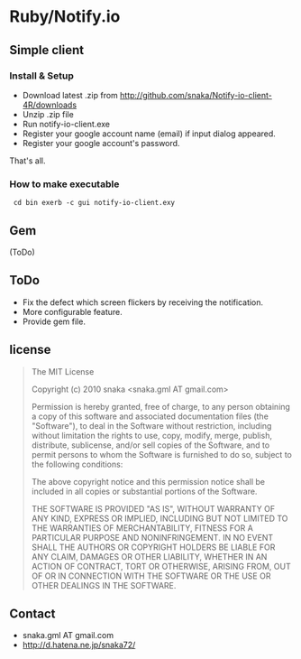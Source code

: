 # Ruby/Notify.io <Beta version>

## Simple client

### Install & Setup

  * Download latest .zip from <http://github.com/snaka/Notify-io-client-4R/downloads>
  * Unzip .zip file
  * Run notify-io-client.exe
  * Register your google account name (email) if input dialog appeared.
  * Register your google account&apos;s password.

That&apos;s all.

### How to make executable

<code><pre>
cd bin
exerb -c gui notify-io-client.exy
</pre></code>

## Gem

(ToDo)

## ToDo

  * Fix the defect which screen flickers by receiving the notification.
  * More configurable feature.
  * Provide gem file.

## license

> The MIT License
> 
> Copyright (c) 2010 snaka <snaka.gml AT gmail.com>
> 
> Permission is hereby granted, free of charge, to any person obtaining a copy
> of this software and associated documentation files (the "Software"), to deal
> in the Software without restriction, including without limitation the rights
> to use, copy, modify, merge, publish, distribute, sublicense, and/or sell
> copies of the Software, and to permit persons to whom the Software is
> furnished to do so, subject to the following conditions:
> 
> The above copyright notice and this permission notice shall be included in
> all copies or substantial portions of the Software.
> 
> THE SOFTWARE IS PROVIDED "AS IS", WITHOUT WARRANTY OF ANY KIND, EXPRESS OR
> IMPLIED, INCLUDING BUT NOT LIMITED TO THE WARRANTIES OF MERCHANTABILITY,
> FITNESS FOR A PARTICULAR PURPOSE AND NONINFRINGEMENT. IN NO EVENT SHALL THE
> AUTHORS OR COPYRIGHT HOLDERS BE LIABLE FOR ANY CLAIM, DAMAGES OR OTHER
> LIABILITY, WHETHER IN AN ACTION OF CONTRACT, TORT OR OTHERWISE, ARISING FROM,
> OUT OF OR IN CONNECTION WITH THE SOFTWARE OR THE USE OR OTHER DEALINGS IN
> THE SOFTWARE.

## Contact

  * snaka.gml AT gmail.com
  * http://d.hatena.ne.jp/snaka72/

